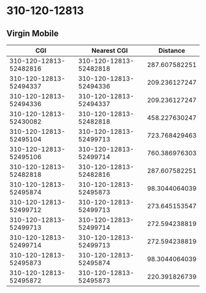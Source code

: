 # 310-120-12813
## Virgin Mobile


| CGI | Nearest CGI | Distance |
|-----|-------------|----------|
| 310-120-12813-52482816 | 310-120-12813-52482818 | 287.607582251 |
| 310-120-12813-52494337 | 310-120-12813-52494336 | 209.236127247 |
| 310-120-12813-52494336 | 310-120-12813-52494337 | 209.236127247 |
| 310-120-12813-52430082 | 310-120-12813-52482818 | 458.227630247 |
| 310-120-12813-52495104 | 310-120-12813-52499713 | 723.768429463 |
| 310-120-12813-52495106 | 310-120-12813-52499714 | 760.386976303 |
| 310-120-12813-52482818 | 310-120-12813-52482816 | 287.607582251 |
| 310-120-12813-52495874 | 310-120-12813-52495873 | 98.3044064039 |
| 310-120-12813-52499712 | 310-120-12813-52499713 | 273.645153547 |
| 310-120-12813-52499713 | 310-120-12813-52499714 | 272.594238819 |
| 310-120-12813-52499714 | 310-120-12813-52499713 | 272.594238819 |
| 310-120-12813-52495873 | 310-120-12813-52495874 | 98.3044064039 |
| 310-120-12813-52495872 | 310-120-12813-52495873 | 220.391826739 |
